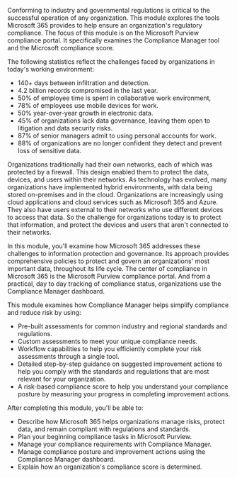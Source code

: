 Conforming to industry and governmental regulations is critical to the successful operation of any organization. This module explores the tools Microsoft 365 provides to help ensure an organization's regulatory compliance. The focus of this module is on the Microsoft Purview compliance portal. It specifically examines the Compliance Manager tool and the Microsoft compliance score.

The following statistics reflect the challenges faced by organizations in today's working environment:

 -  140+ days between infiltration and detection.
 -  4.2 billion records compromised in the last year.
 -  50% of employee time is spent in collaborative work environment,
 -  78% of employees use mobile devices for work.
 -  50% year-over-year growth in electronic data.
 -  45% of organizations lack data governance, leaving them open to litigation and data security risks.
 -  87% of senior managers admit to using personal accounts for work.
 -  88% of organizations are no longer confident they detect and prevent loss of sensitive data.

Organizations traditionally had their own networks, each of which was protected by a firewall. This design enabled them to protect the data, devices, and users within their networks. As technology has evolved, many organizations have implemented hybrid environments, with data being stored on-premises and in the cloud. Organizations are increasingly using cloud applications and cloud services such as Microsoft 365 and Azure. They also have users external to their networks who use different devices to access that data. So the challenge for organizations today is to protect that information, and protect the devices and users that aren't connected to their networks.

In this module, you'll examine how Microsoft 365 addresses these challenges to information protection and governance. Its approach provides comprehensive policies to protect and govern an organizations' most important data, throughout its life cycle. The center of compliance in Microsoft 365 is the Microsoft Purview compliance portal. And from a practical, day to day tracking of compliance status, organizations use the Compliance Manager dashboard.

This module examines how Compliance Manager helps simplify compliance and reduce risk by using:

 -  Pre-built assessments for common industry and regional standards and regulations.
 -  Custom assessments to meet your unique compliance needs.
 -  Workflow capabilities to help you efficiently complete your risk assessments through a single tool.
 -  Detailed step-by-step guidance on suggested improvement actions to help you comply with the standards and regulations that are most relevant for your organization.
 -  A risk-based compliance score to help you understand your compliance posture by measuring your progress in completing improvement actions.

After completing this module, you'll be able to:

 -  Describe how Microsoft 365 helps organizations manage risks, protect data, and remain compliant with regulations and standards.
 -  Plan your beginning compliance tasks in Microsoft Purview.
 -  Manage your compliance requirements with Compliance Manager.
 -  Manage compliance posture and improvement actions using the Compliance Manager dashboard.
 -  Explain how an organization's compliance score is determined.
